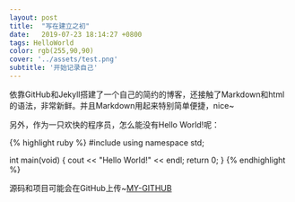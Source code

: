 ```yaml
---
layout: post
title:  "写在建立之初"
date:   2019-07-23 18:14:27 +0800
tags: HelloWorld
color: rgb(255,90,90)
cover: '../assets/test.png'
subtitle: '开始记录自己'
---
```

依靠GitHub和Jekyll搭建了一个自己的简约的博客，还接触了Markdown和html的语法，非常新鲜。并且Markdown用起来特别简单便捷，nice~

另外，作为一只欢快的程序员，怎么能没有Hello World!呢：

{% highlight ruby %}
#include<iostream>
using namespace std;

int main(void)
{
	cout << "Hello World!" << endl;
	return 0;
}
{% endhighlight %}

源码和项目可能会在GitHub上传~[MY-GITHUB][github]

[github]:   https://github.com/QY399
